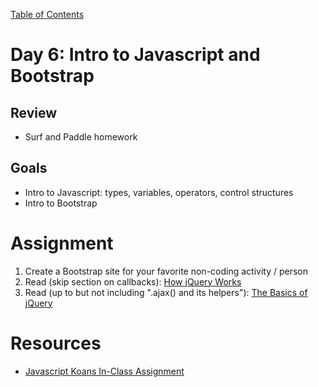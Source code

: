[Table of Contents](/README.md)

# Day 6: Intro to Javascript and Bootstrap

## Review
- Surf and Paddle homework

## Goals
- Intro to Javascript: types, variables, operators, control structures
- Intro to Bootstrap

# Assignment
1. Create a Bootstrap site for your favorite non-coding activity / person
2. Read (skip section on callbacks): [How jQuery Works](http://learn.jquery.com/about-jquery/how-jquery-works/)
3. Read (up to but not including ".ajax() and its helpers"): [The Basics of jQuery](http://andreehansson.se/the-basics-of-jquery/)

# Resources
* [Javascript Koans In-Class Assignment](https://github.com/mrdavidlaing/javascript-koans)